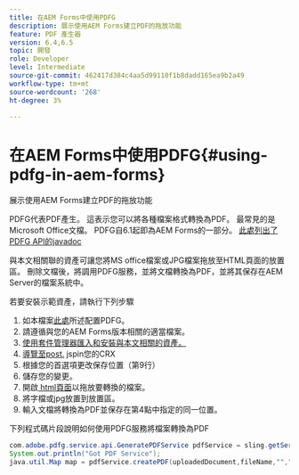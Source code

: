 ```yaml
---
title: 在AEM Forms中使用PDFG
description: 展示使用AEM Forms建立PDF的拖放功能
feature: PDF 產生器
version: 6.4,6.5
topic: 開發
role: Developer
level: Intermediate
source-git-commit: 462417d384c4aa5d99110f1b8dadd165ea9b2a49
workflow-type: tm+mt
source-wordcount: '268'
ht-degree: 3%

---
```



# 在AEM Forms中使用PDFG{#using-pdfg-in-aem-forms}

展示使用AEM Forms建立PDF的拖放功能

PDFG代表PDF產生。 這表示您可以將各種檔案格式轉換為PDF。 最常見的是Microsoft Office文檔。 PDFG自6.1起即為AEM Forms的一部分。
[此處列出了PDFG API的javadoc](https://helpx.adobe.com/experience-manager/6-3/forms/using/aem-document-services-programmatically.html#PDFGeneratorService)

與本文相關聯的資產可讓您將MS office檔案或JPG檔案拖放至HTML頁面的放置區。 刪除文檔後，將調用PDFG服務，並將文檔轉換為PDF，並將其保存在AEM Server的檔案系統中。

若要安裝示範資產，請執行下列步驟

1. 如本檔案[此處](https://helpx.adobe.com/tw/experience-manager/6-4/forms/using/install-configure-pdf-generator.html)所述配置PDFG。
1. 請遵循與您的AEM Forms版本相關的適當檔案。
1. [使用套件管理器匯入和安裝與本文相關的資產。](assets/createpdfgdemov2.zip)
1. [導覽至post.](http://localhost:4502/apps/AemFormsSamples/components/createPDF/POST.jsp) jspin您的CRX
1. 根據您的首選項更改保存位置（第9行）
1. 儲存您的變更。
1. 開啟[ html頁面](http://localhost:4502/content/DocumentServices/CreatePDFG.html)以拖放要轉換的檔案。
1. 將字檔或jpg放置到放置區。
1. 輸入文檔將轉換為PDF並保存在第4點中指定的同一位置。

下列程式碼片段說明如何使用PDFG服務將檔案轉換為PDF

```java
com.adobe.pdfg.service.api.GeneratePDFService pdfService = sling.getService(com.adobe.pdfg.service.api.GeneratePDFService.class);
System.out.println("Got PDF Service");
java.util.Map map = pdfService.createPDF(uploadedDocument,fileName,"","Standard","No Security", null, null);
```

